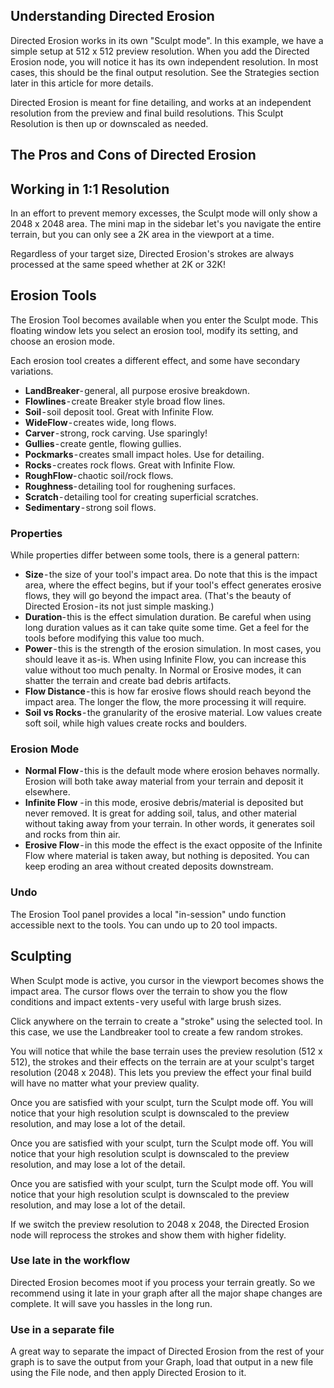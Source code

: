 ## Understanding Directed Erosion
Directed Erosion works in its own "Sculpt mode". In this example, we have a simple setup at 512 x 512 preview resolution. When you add the Directed Erosion node, you will notice it has its own independent resolution. In most cases, this should be the final output resolution. See the Strategies section later in this article for more details.

Directed Erosion is meant for fine detailing, and works at an independent resolution from the preview and final build resolutions. This Sculpt Resolution is then up or downscaled as needed.

## The Pros and Cons of Directed Erosion

## Working in 1:1 Resolution
In an effort to prevent memory excesses, the Sculpt mode will only show a 2048 x 2048 area. The mini map in the sidebar let's you navigate the entire terrain, but you can only see a 2K area in the viewport at a time.

Regardless of your target size, Directed Erosion's strokes are always processed at the same speed whether at 2K or 32K!

## Erosion Tools
The Erosion Tool becomes available when you enter the Sculpt mode. This floating window lets you select an erosion tool, modify its setting, and choose an erosion mode.

Each erosion tool creates a different effect, and some have secondary variations.
- **LandBreaker**- general, all purpose erosive breakdown.
- **Flowlines** - create Breaker style broad flow lines.
- **Soil** - soil deposit tool. Great with Infinite Flow.
- **WideFlow** - creates wide, long flows.
- **Carver** - strong, rock carving. Use sparingly!
- **Gullies** - create gentle, flowing gullies.
- **Pockmarks** - creates small impact holes. Use for detailing.
- **Rocks** - creates rock flows. Great with Infinite Flow.
- **RoughFlow**- chaotic soil/rock flows.
- **Roughness**- detailing tool for roughening surfaces.
- **Scratch** - detailing tool for creating superficial scratches.
- **Sedimentary** - strong soil flows. 

### Properties
While properties differ between some tools, there is a general pattern:

- **Size** - the size of your tool's impact area. Do note that this is the impact area, where the effect begins, but if your tool's effect generates erosive flows, they will go beyond the impact area. (That's the beauty of Directed Erosion - its not just simple masking.)
- **Duration**- this is the effect simulation duration. Be careful when using long duration values as it can take quite some time. Get a feel for the tools before modifying this value too much.
- **Power** - this is the strength of the erosion simulation. In most cases, you should leave it as-is. When using Infinite Flow, you can increase this value without too much penalty. In Normal or Erosive modes, it can shatter the terrain and create bad debris artifacts.
- **Flow Distance** - this is how far erosive flows should reach beyond the impact area.  The longer the flow, the more processing it will require.
- **Soil vs Rocks** - the granularity of the erosive material. Low values create soft soil, while high values create rocks and boulders.

### Erosion Mode

- **Normal Flow** - this is the default mode where erosion behaves normally. Erosion will both take away material from your terrain and deposit it elsewhere.
- **Infinite Flow** - in this mode, erosive debris/material is deposited but never removed. It is great for adding soil, talus, and other material without taking away from your terrain. In other words, it generates soil and rocks from thin air.
- **Erosive Flow** - in this mode the effect is the exact opposite of the Infinite Flow where material is taken away, but nothing is deposited. You can keep eroding an area without created deposits downstream.

### Undo
The Erosion Tool panel provides a local "in-session" undo function accessible next to the tools. You can undo up to 20 tool impacts.


## Sculpting
When Sculpt mode is active, you cursor in the viewport becomes shows the impact area. The cursor flows over the terrain to show you the flow conditions and impact extents - very useful with large brush sizes.

Click anywhere on the terrain to create a "stroke" using the selected tool. In this case, we use the Landbreaker tool to create a few random strokes.

You will notice that while the base terrain uses the preview resolution (512 x 512), the strokes and their effects on the terrain are at your sculpt's target resolution (2048 x 2048). This lets you preview the effect your final build will have no matter what your preview quality.

Once you are satisfied with your sculpt, turn the Sculpt mode off. You will notice that your high resolution sculpt is downscaled to the preview resolution, and may lose a lot of the detail.

Once you are satisfied with your sculpt, turn the Sculpt mode off. You will notice that your high resolution sculpt is downscaled to the preview resolution, and may lose a lot of the detail.

Once you are satisfied with your sculpt, turn the Sculpt mode off. You will notice that your high resolution sculpt is downscaled to the preview resolution, and may lose a lot of the detail.

If we switch the preview resolution to 2048 x 2048, the Directed Erosion node will reprocess the strokes and show them with higher fidelity.


<!--tip-->
### Use late in the workflow
Directed Erosion becomes moot if you process your terrain greatly. So we recommend using it late in your graph after all the major shape changes are complete. It will save you hassles in the long run.

### Use in a separate file
A great way to separate the impact of Directed Erosion from the rest of your graph is to save the output from your Graph, load that output in a new file using the File node, and then apply Directed Erosion to it.
<!--/tip-->